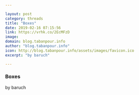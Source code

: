 ```yaml
---

layout: post
category: threads
title: "Boxes"
date: 2019-02-16 07:15:56
link: https://vrhk.co/2EcMFzD
image: 
domain: blog.tabanpour.info
author: "blog.tabanpour.info"
icon: http://blog.tabanpour.info/assets/images/favicon.ico
excerpt: "by baruch"

---
```


### Boxes

by baruch